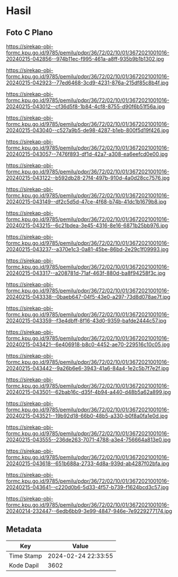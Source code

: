 # Hasil

## Foto C Plano

https://sirekap-obj-formc.kpu.go.id/9785/pemilu/pdpr/36/72/02/10/01/3672021001016-20240215-042856--974b11ec-f995-461a-a8ff-935b9b1b1302.jpg

https://sirekap-obj-formc.kpu.go.id/9785/pemilu/pdpr/36/72/02/10/01/3672021001016-20240215-042923--77ed6468-3cd9-4231-876a-215df85c8b4f.jpg

https://sirekap-obj-formc.kpu.go.id/9785/pemilu/pdpr/36/72/02/10/01/3672021001016-20240215-043012--cf36d5f8-1b84-4cf8-8755-d90f6b51f56a.jpg

https://sirekap-obj-formc.kpu.go.id/9785/pemilu/pdpr/36/72/02/10/01/3672021001016-20240215-043040--c527a9b5-de98-4287-b1eb-800f5d19f426.jpg

https://sirekap-obj-formc.kpu.go.id/9785/pemilu/pdpr/36/72/02/10/01/3672021001016-20240215-043057--7476f893-df1d-42a7-a308-ea6eefcd0e00.jpg

https://sirekap-obj-formc.kpu.go.id/9785/pemilu/pdpr/36/72/02/10/01/3672021001016-20240215-043122--b592db28-27f4-497b-910d-4a0d28cc7576.jpg

https://sirekap-obj-formc.kpu.go.id/9785/pemilu/pdpr/36/72/02/10/01/3672021001016-20240215-043149--df2c5d5d-47ce-4f68-b74b-41dc1b1679b8.jpg

https://sirekap-obj-formc.kpu.go.id/9785/pemilu/pdpr/36/72/02/10/01/3672021001016-20240215-043215--6c21bdea-3e45-4316-8e16-6871b25bb976.jpg

https://sirekap-obj-formc.kpu.go.id/9785/pemilu/pdpr/36/72/02/10/01/3672021001016-20240215-043237--a370e1c3-0a81-45be-86bd-2e29c1f09993.jpg

https://sirekap-obj-formc.kpu.go.id/9785/pemilu/pdpr/36/72/02/10/01/3672021001016-20240215-043317--a208781d-71af-463f-880d-ba8f94258f3c.jpg

https://sirekap-obj-formc.kpu.go.id/9785/pemilu/pdpr/36/72/02/10/01/3672021001016-20240215-043338--0baeb647-04f5-43e0-a297-73d8d078ae7f.jpg

https://sirekap-obj-formc.kpu.go.id/9785/pemilu/pdpr/36/72/02/10/01/3672021001016-20240215-043359--f3e4dbff-8f16-43d0-9359-bafde2444c57.jpg

https://sirekap-obj-formc.kpu.go.id/9785/pemilu/pdpr/36/72/02/10/01/3672021001016-20240215-043421--6e406918-b8c0-4452-ae70-229516c10c05.jpg

https://sirekap-obj-formc.kpu.go.id/9785/pemilu/pdpr/36/72/02/10/01/3672021001016-20240215-043442--9a26b6e6-3943-41a6-84a4-1e2c5b7f7e2f.jpg

https://sirekap-obj-formc.kpu.go.id/9785/pemilu/pdpr/36/72/02/10/01/3672021001016-20240215-043501--62bab16c-d35f-4b94-a440-d48b5a62a899.jpg

https://sirekap-obj-formc.kpu.go.id/9785/pemilu/pdpr/36/72/02/10/01/3672021001016-20240215-043521--19b92d18-66b0-48b5-a330-b0f8a0fa1e0d.jpg

https://sirekap-obj-formc.kpu.go.id/9785/pemilu/pdpr/36/72/02/10/01/3672021001016-20240215-043555--236de263-7071-4788-a3e4-756664a813e0.jpg

https://sirekap-obj-formc.kpu.go.id/9785/pemilu/pdpr/36/72/02/10/01/3672021001016-20240215-043618--651b688a-2733-4d8a-939d-ab4287f02bfa.jpg

https://sirekap-obj-formc.kpu.go.id/9785/pemilu/pdpr/36/72/02/10/01/3672021001016-20240215-043641--c220d0b6-5d33-4f57-b739-f1624bcd3c57.jpg

https://sirekap-obj-formc.kpu.go.id/9785/pemilu/pdpr/36/72/02/10/01/3672021001016-20240214-232447--6edb6bb9-3e99-4847-946e-7e9229277174.jpg


## Metadata

| Key        | Value               |
| ---------- | ------------------- |
| Time Stamp | 2024-02-24 22:33:55 |
| Kode Dapil | 3602                |



